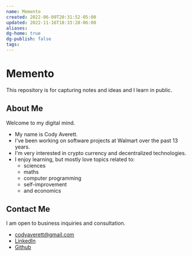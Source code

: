 ```yaml
---
name: Memento
created: 2022-06-09T20:31:52-05:00
updated: 2022-11-16T18:33:28-06:00
aliases: 
dg-home: true
dg-publish: false
tags: 
---
```


# Memento

This repository is for capturing notes and ideas and I learn in public.

## About Me

Welcome to my digital mind. 

- My name is Cody Averett.
- I've been working on software projects at Walmart over the past 13 years.
- I'm very interested in crypto currency and decentralized technologies.
- I enjoy learning, but mostly love topics related to:
	- sciences 
	- maths
	- computer programming
	- self-improvement
	- and economics

## Contact Me

I am open to business inquiries and consultation.

- codyaverett@gmail.com
- [LinkedIn](https://www.linkedin.com/in/code-e-averett/)
- [Github](https://github.com/codyaverett)
